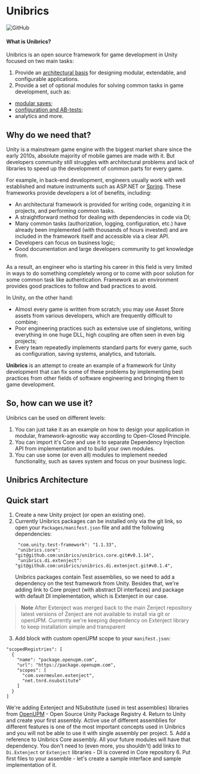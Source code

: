 # Unibrics
![GitHub](https://img.shields.io/github/license/unibrics/unibrics?style=for-the-badge&color=blue)

#### What is Unibrics?

Unibrics is an open source framework for game development in Unity focused on two main tasks:
1. Provide an [architectural basis](https://github.com/unibrics/unibrics.core) for designing modular, extendable, and configurable applications.
2. Provide a set of optional modules for solving common tasks in game development, such as:
- [modular saves](https://github.com/unibrics/unibrics.saves);
- [configuration and AB-tests](https://github.com/unibrics/unibrics.configuration);
- analytics
and more.


## Why do we need that?
Unity is a mainstream game engine with the biggest market share since the early 2010s, absolute majority of mobile games are made with it. But developers community still struggles with architectural problems and lack of libraries to speed up the development of common parts for every game. 

For example, in back-end development, engineers usually work with well established and mature instruments such as ASP.NET or [Spring](https://spring.io/quickstart). These frameworks provide developers a lot of benefits, including:
- An architectural framework is provided for writing code, organizing it in projects, and performing common tasks.
- A straightforward method for dealing with dependencies in code via DI;
- Many common tasks (authorization, logging, configuration, etc.) have already been implemented (with thousands of hours invested) and are included in the framework itself and accessible via a clear API.
- Developers can focus on business logic;
- Good documentation and large developers community to get knowledge from.

As a result, an engineer who is starting his career in this field is very limited in ways to do something completely wrong or to come with poor solution for some common task like authentication. Framework as an environment provides good practices to follow and bad practices to avoid.

In Unity, on the other hand:
- Almost every game is written from scratch; you may use Asset Store assets from various developers, which are frequently difficult to combine;
- Poor engineering practices such as extensive use of singletons, writing everything in one huge DLL, high coupling are often seen in even big projects; 
- Every team repeatedly implements standard parts for every game, such as configuration, saving systems, analytics, and tutorials.

**Unibrics** is an attempt to create an example of a framework for Unity development that can fix some of these problems by implementing best practices from other fields of software engineering and bringing them to game development.

## So, how can we use it?

Unibrics can be used on different levels:
1. You can just take it as an example on how to design your application in modular, framework-agnostic way according to Open-Closed Principle.
2. You can import it's Core and use it to separate Dependency Injection API from implementation and to build your own modules.
3. You can use some (or even all) modules to implement needed functionality, such as saves system and focus on your business logic.

## Unibrics Architecture

## Quick start
1. Create a new Unity project (or open an existing one).
2. Currently Unibrics packages can be installed only via the git link, so open your `Packages/manifest.json` file and add the following dependencies:
   ```
    "com.unity.test-framework": "1.1.33",
    "unibrics.core": "git@github.com:unibrics/unibrics.core.git#v0.1.14",
    "unibrics.di.extenject": "git@github.com:unibrics/unibrics.di.extenject.git#v0.1.4",
   ```
   Unibrics packages contain Test assemblies, so we need to add a dependency on the test framework from Unity. Besides that, we're adding link to Core project (with abstract DI interfaces) and package with default DI implementation, which is Extenject in our case.
> **Note**
> After Extenject was merged back to the main Zenject repository latest versions of Zenject are not available to install via git or openUPM. Currently we're keeping dependency on Extenject library to keep installation simple and transparent
3. Add block with custom openUPM scope to your `manifest.json`:
  ```
  "scopedRegistries": [
    {
      "name": "package.openupm.com",
      "url": "https://package.openupm.com",
      "scopes": [
        "com.svermeulen.extenject",
        "net.tnrd.nsubstitute"
      ]
    }
  ]
  ```
We're adding Extenject and NSubstitute (used in test assemblies) libraries from [OpenUPM](https://openupm.com/) - Open Source Unity Package Registry
4. Return to Unity and create your first assembly. Active use of different assemblies for different features is one of the most important concepts used in Unibrics and you will not be able to use it with single assembly per project.
5. Add a reference to Unibrics Core assembly. All your future modules will have that dependency. You don't need to (even more, you shouldn't) add links to `Di.Extenject` or `Extenject` libraries - DI is covered in Core repository
6. Put first files to your assemble - let's create a sample interface and sample implementation of it.
